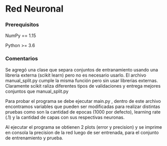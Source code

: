 ﻿# Red Neuronal

### Prerequisitos
NumPy == 1.15

Python >= 3.6

### Comentarios

Se agregó una clase que separa conjuntos de entranamiento usando una libreria externa (scikit learn) pero no es necesario usarlo.
El archivo manual_split.py cumple la misma función pero sin usar librerias externas. 
Claramente scikit raliza diferentes tipos de validaciones y entrega mejores conjuntos que manual_split.py

Para probar el programa se debe ejecutar main.py , dentro de este archivo encontramos variables que pueden ser modificadas para realizar distintas pruebas como son la cantidad de epocas (1000 por defecto), learning rate (.1) y la cantidad de capas con sus respectivas neuronas.

Al ejecutar el programa se obtienen 2 plots (error y precision) y se imprime en consola la precision de la red luego de ser entrenada, para el conjunto de entrenamiento y prueba. 
